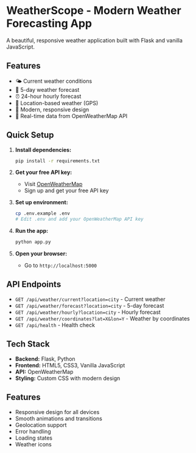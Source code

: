 # WeatherScope - Modern Weather Forecasting App

A beautiful, responsive weather application built with Flask and vanilla JavaScript.

## Features

- 🌤️ Current weather conditions
- 📅 5-day weather forecast
- ⏰ 24-hour hourly forecast
- 📍 Location-based weather (GPS)
- 🎨 Modern, responsive design
- 🔄 Real-time data from OpenWeatherMap API

## Quick Setup

1. **Install dependencies:**
   ```bash
   pip install -r requirements.txt
   ```

2. **Get your free API key:**
   - Visit [OpenWeatherMap](https://openweathermap.org/api)
   - Sign up and get your free API key

3. **Set up environment:**
   ```bash
   cp .env.example .env
   # Edit .env and add your OpenWeatherMap API key
   ```

4. **Run the app:**
   ```bash
   python app.py
   ```

5. **Open your browser:**
   - Go to `http://localhost:5000`

## API Endpoints

- `GET /api/weather/current?location=city` - Current weather
- `GET /api/weather/forecast?location=city` - 5-day forecast
- `GET /api/weather/hourly?location=city` - Hourly forecast
- `GET /api/weather/coordinates?lat=X&lon=Y` - Weather by coordinates
- `GET /api/health` - Health check

## Tech Stack

- **Backend:** Flask, Python
- **Frontend:** HTML5, CSS3, Vanilla JavaScript
- **API:** OpenWeatherMap
- **Styling:** Custom CSS with modern design

## Features

- Responsive design for all devices
- Smooth animations and transitions
- Geolocation support
- Error handling
- Loading states
- Weather icons
